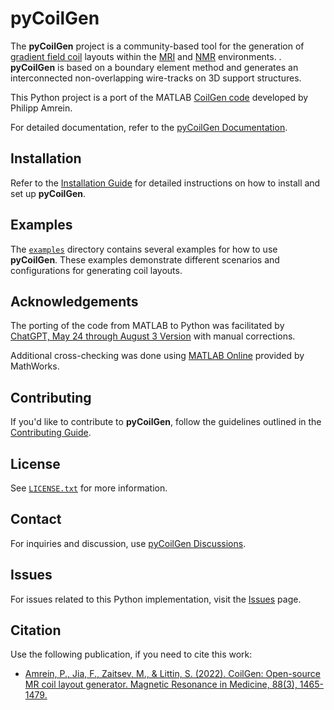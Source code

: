 # pyCoilGen

The **pyCoilGen** project is a community-based tool for the generation of [gradient field coil](https://mriquestions.com/gradient-coils.html) layouts within the
[MRI](https://en.wikipedia.org/wiki/Magnetic_resonance_imaging) and [NMR](https://en.wikipedia.org/wiki/Nuclear_magnetic_resonance) environments. . **pyCoilGen** is based on a boundary element method and generates an interconnected non-overlapping wire-tracks on 3D support structures. 

This Python project is a port of the MATLAB [CoilGen code](https://github.com/Philipp-MR/CoilGen) developed by Philipp Amrein. 

For detailed documentation, refer to the [pyCoilGen Documentation](docs/source/index.md).

## Installation

Refer to the [Installation Guide](docs/source/installation.md) for detailed instructions on how to install and set up **pyCoilGen**.

## Examples

The [`examples`](examples) directory contains several examples for how to use **pyCoilGen**. These examples demonstrate different scenarios and configurations for generating coil layouts.

## Acknowledgements

The porting of the code from MATLAB to Python was facilitated by [ChatGPT, May 24 through August 3 Version](https://chat.openai.com) with manual corrections. 

Additional cross-checking was done using [MATLAB Online](https://www.mathworks.com/products/matlab-online.html) provided by MathWorks.

## Contributing

If you'd like to contribute to **pyCoilGen**, follow the guidelines outlined in the [Contributing Guide](docs/source/CONTRIBUTING.md).

## License

See [`LICENSE.txt`](LICENSE.txt) for more information.

## Contact

For inquiries and discussion, use [pyCoilGen Discussions](discussions).

## Issues

For issues related to this Python implementation, visit the [Issues](issues) page.

## Citation

Use the following publication, if you need to cite this work:

- [Amrein, P., Jia, F., Zaitsev, M., & Littin, S. (2022). CoilGen: Open-source MR coil layout generator. Magnetic Resonance in Medicine, 88(3), 1465-1479.](https://onlinelibrary.wiley.com/doi/10.1002/mrm.29294)
